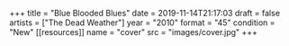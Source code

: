 +++
title = "Blue Blooded Blues"
date = 2019-11-14T21:17:03
draft = false
artists = ["The Dead Weather"]
year = "2010"
format = "45"
condition = "New"
[[resources]]
  name = "cover"
  src = "images/cover.jpg"
+++
